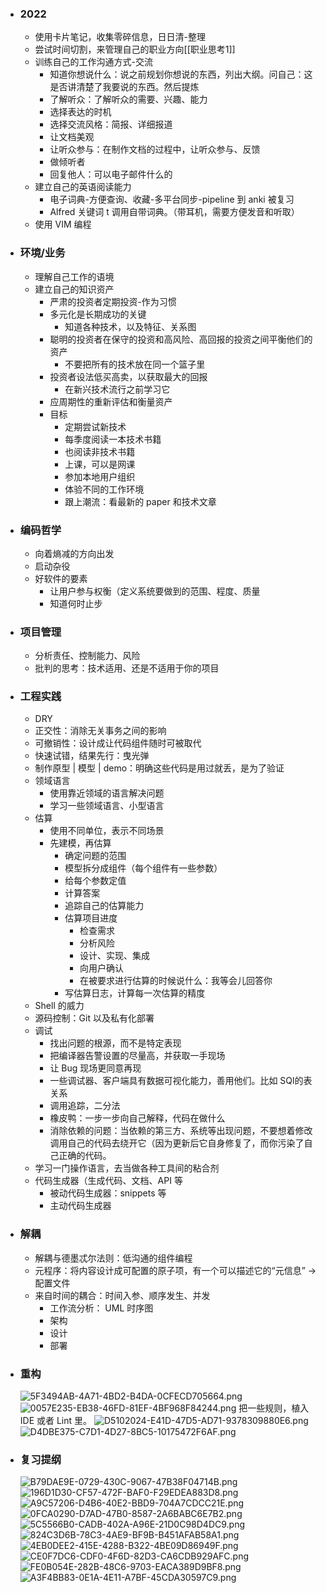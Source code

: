 - ### 2022
	- 使用卡片笔记，收集零碎信息，日日清-整理
	- 尝试时间切割，来管理自己的职业方向[[职业思考1]]
	- 训练自己的工作沟通方式-交流
	  * 知道你想说什么：说之前规划你想说的东西，列出大纲。问自己：这是否讲清楚了我要说的东西。然后提炼
	  * 了解听众：了解听众的需要、兴趣、能力
	  * 选择表达的时机
	  * 选择交流风格：简报、详细报道
	  * 让文档美观
	  * 让听众参与：在制作文档的过程中，让听众参与、反馈
	  * 做倾听者
	  * 回复他人：可以电子邮件什么的
	- 建立自己的英语阅读能力
		- 电子词典-方便查询、收藏-多平台同步-pipeline 到 anki 被复习
		- Alfred 关键词 t 调用自带词典。（带耳机，需要方便发音和听取）
	- 使用 VIM 编程
- ### 环境/业务
	- 理解自己工作的语境
	- 建立自己的知识资产
		- 严肃的投资者定期投资-作为习惯
		- 多元化是长期成功的关键
			- 知道各种技术，以及特征、关系图
		- 聪明的投资者在保守的投资和高风险、高回报的投资之间平衡他们的资产
			- 不要把所有的技术放在同一个篮子里
		- 投资者设法低买高卖，以获取最大的回报
			- 在新兴技术流行之前学习它
		- 应周期性的重新评估和衡量资产
		- 目标
			- 定期尝试新技术
			- 每季度阅读一本技术书籍
			- 也阅读非技术书籍
			- 上课，可以是网课
			- 参加本地用户组织
			- 体验不同的工作环境
			- 跟上潮流：看最新的 paper 和技术文章
- ### 编码哲学
	- 向着熵减的方向出发
	- 启动杂役
	- 好软件的要素
		- 让用户参与权衡（定义系统要做到的范围、程度、质量
		- 知道何时止步
- ### 项目管理
	- 分析责任、控制能力、风险
	- 批判的思考：技术适用、还是不适用于你的项目
- ### 工程实践
	- DRY
	- 正交性：消除无关事务之间的影响
	- 可撤销性：设计成让代码组件随时可被取代
	- 快速试错，结果先行：曳光弹
	- 制作原型 | 模型 | demo：明确这些代码是用过就丢，是为了验证
	- 领域语言
		- 使用靠近领域的语言解决问题
		- 学习一些领域语言、小型语言
	- 估算
		- 使用不同单位，表示不同场景
		- 先建模，再估算
			- 确定问题的范围
			- 模型拆分成组件（每个组件有一些参数）
			- 给每个参数定值
			- 计算答案
			- 追踪自己的估算能力
			- 估算项目进度
				- 检查需求
				- 分析风险
				- 设计、实现、集成
				- 向用户确认
				- 在被要求进行估算的时候说什么：我等会儿回答你
			- 写估算日志，计算每一次估算的精度
	- Shell 的威力
	- 源码控制：Git 以及私有化部署
	- 调试
		- 找出问题的根源，而不是特定表现
		- 把编译器告警设置的尽量高，并获取一手现场
		- 让 Bug 现场更同意再现
		- 一些调试器、客户端具有数据可视化能力，善用他们。比如 SQl的表关系
		- 调用追踪，二分法
		- 橡皮鸭：一步一步向自己解释，代码在做什么
		- 消除依赖的问题：当依赖的第三方、系统等出现问题，不要想着修改调用自己的代码去绕开它（因为更新后它自身修复了，而你污染了自己正确的代码。
	- 学习一门操作语言，去当做各种工具间的粘合剂
	- 代码生成器（生成代码、文档、API 等
		- 被动代码生成器：snippets 等
		- 主动代码生成器
- ### 解耦
	- 解耦与德墨忒尔法则：低沟通的组件编程
	- 元程序：将内容设计成可配置的原子项，有一个可以描述它的“元信息” -> 配置文件
	- 来自时间的耦合：时间入参、顺序发生、并发
		- 工作流分析： UML 时序图
		- 架构
		- 设计
		- 部署
- ### 重构  
  ![5F3494AB-4A71-4BD2-B4DA-0CFECD705664.png](../assets/5F3494AB-4A71-4BD2-B4DA-0CFECD705664_1651106740938_0.png) 
  ![0057E235-EB38-46FD-81EF-4BF968F84244.png](../assets/0057E235-EB38-46FD-81EF-4BF968F84244_1651106745365_0.png) 
  把一些规则，植入 IDE 或者 Lint 里。
  ![D5102024-E41D-47D5-AD71-9378309880E6.png](../assets/D5102024-E41D-47D5-AD71-9378309880E6_1651106750343_0.png)
  ![D4DBE375-C7D1-4D27-8BC5-10175472F6AF.png](../assets/D4DBE375-C7D1-4D27-8BC5-10175472F6AF_1651106754931_0.png)
- ### 复习提纲
  ![B79DAE9E-0729-430C-9067-47B38F04714B.png](../assets/B79DAE9E-0729-430C-9067-47B38F04714B_1651106764370_0.png)
  ![196D1D30-CF57-472F-BAF0-F29EDEA883D8.png](../assets/196D1D30-CF57-472F-BAF0-F29EDEA883D8_1651106768516_0.png)
  ![A9C57206-D4B6-40E2-BBD9-704A7CDCC21E.png](../assets/A9C57206-D4B6-40E2-BBD9-704A7CDCC21E_1651106773667_0.png)
  ![0FCA0290-D7AD-47B0-8587-2A6BABC6E7B2.png](../assets/0FCA0290-D7AD-47B0-8587-2A6BABC6E7B2_1651106778216_0.png)
  ![5C5566B0-CADB-402A-A96E-21D0C98D4DC9.png](../assets/5C5566B0-CADB-402A-A96E-21D0C98D4DC9_1651106783641_0.png)
  ![824C3D6B-78C3-4AE9-BF9B-B451AFAB58A1.png](../assets/824C3D6B-78C3-4AE9-BF9B-B451AFAB58A1_1651106789542_0.png)
  ![4EB0DEE2-415E-4288-B322-4BE09D86949F.png](../assets/4EB0DEE2-415E-4288-B322-4BE09D86949F_1651106793626_0.png)
  ![CE0F7DC6-CDF0-4F6D-82D3-CA6CDB929AFC.png](../assets/CE0F7DC6-CDF0-4F6D-82D3-CA6CDB929AFC_1651106797888_0.png)
  ![FE0B054E-282B-48C6-9703-EACA389D9BF8.png](../assets/FE0B054E-282B-48C6-9703-EACA389D9BF8_1651106802542_0.png)
  ![A3F4BB83-0E1A-4E11-A7BF-45CDA30597C9.png](../assets/A3F4BB83-0E1A-4E11-A7BF-45CDA30597C9_1651106806541_0.png)